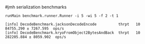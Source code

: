 #jmh serialization benchmarks

    runMain benchmark.runner.Runner -i 5 -wi 5 -f 2 -t 1

    [info] DecodeBenchmark.jacksonDecodeEncode          thrpt   10   84755.290 ± 7267.595  ops/s
    [info] DecodeBenchmark.kryoFromObject2BytesAndBack  thrpt   10  282205.884 ± 8059.902  ops/s
